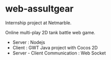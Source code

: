 # web-assultgear
Internship project at Netmarble.

Online multi-play 2D tank battle web game.

- Server : Nodejs
- Client : GWT Java project with Cocos 2D
- Server - Client Communication : Web Socket